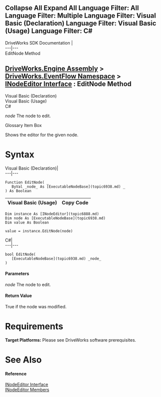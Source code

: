 Collapse All Expand All Language Filter: All  Language Filter: Multiple  Language Filter: Visual Basic (Declaration) Language Filter: Visual Basic (Usage) Language Filter: C#  
---  
DriveWorks SDK Documentation  |   
---|---  
EditNode Method   
  
[DriveWorks.Engine Assembly](topic2156.md) > [DriveWorks.EventFlow Namespace](topic6871.md) > [INodeEditor Interface](topic6888.md) : EditNode Method  
---  
  
Visual Basic (Declaration)    
Visual Basic (Usage)    
C# 

_node_
    The node to edit.

Glossary Item Box

Shows the editor for the given node. 

# Syntax

Visual Basic (Declaration)|   
---|---  
      
    
    Function EditNode( _
       ByVal _node_ As [ExecutableNodeBase](topic6938.md) _
    ) As Boolean  
  
Visual Basic (Usage)| Copy Code  
---|---  
      
    
    Dim instance As [INodeEditor](topic6888.md)
    Dim node As [ExecutableNodeBase](topic6938.md)
    Dim value As Boolean
     
    value = instance.EditNode(node)  
  
C#|   
---|---  
      
    
    bool EditNode( 
       [ExecutableNodeBase](topic6938.md) _node_
    )  
  
#### Parameters

 _node_
    The node to edit.

#### Return Value

True if the node was modified.

# Requirements

**Target Platforms:** Please see DriveWorks software prerequisites.

# See Also

#### Reference

[INodeEditor Interface](topic6888.md)   
[INodeEditor Members](topic6889.md)


